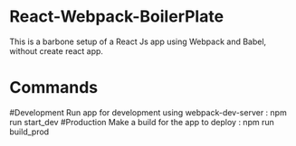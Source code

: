 # React-Webpack-BoilerPlate
This is a barbone setup of a React Js app using Webpack and Babel, without create react app.

# Commands

  #Development
      Run app for development using webpack-dev-server : npm run start_dev
  #Production
      Make a build for the app to deploy : npm run build_prod
